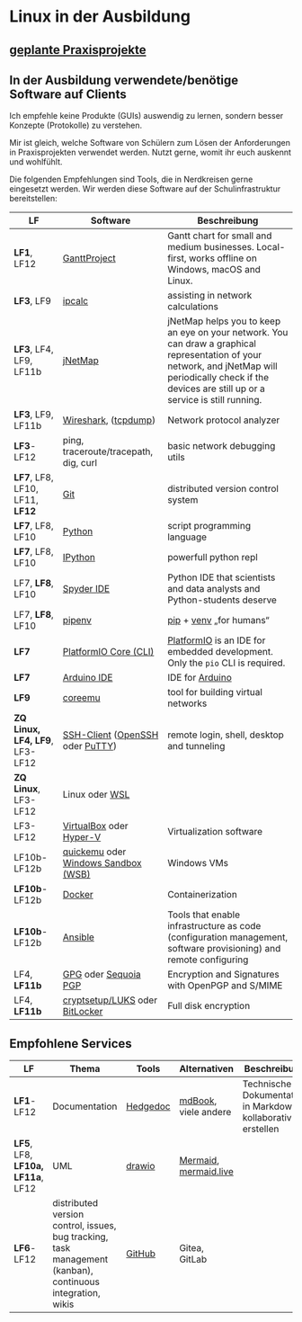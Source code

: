 # Linux in der Ausbildung

## [geplante Praxisprojekte](https://hedgedoc.c3d2.de/kUFSQ-BvSPaYFhAI2wtnEg)

## In der Ausbildung verwendete/benötige Software auf Clients

Ich empfehle keine Produkte (GUIs) auswendig zu lernen, sondern besser Konzepte (Protokolle) zu verstehen.

Mir ist gleich, welche Software von Schülern zum Lösen der Anforderungen in Praxisprojekten verwendet werden. Nutzt gerne, womit ihr euch auskennt und wohlfühlt.

Die folgenden Empfehlungen sind Tools, die in Nerdkreisen gerne eingesetzt werden. Wir werden diese Software auf der Schulinfrastruktur bereitstellen:


| LF | Software | Beschreibung |
| -- | -------- | ------------ |
| **LF1**, LF12 | [GanttProject](https://ganttproject.biz/) | Gantt chart for small and medium businesses. Local-first, works offline on Windows, macOS and Linux. |
| **LF3**, LF9 | [ipcalc](https://gitlab.com/ipcalc/ipcalc#examples) | assisting in network calculations |
| **LF3**, LF4, LF9, LF11b | [jNetMap](https://rakudave.ch/jnetmap) | jNetMap helps you to keep an eye on your network. You can draw a graphical representation of your network, and jNetMap will periodically check if the devices are still up or a service is still running. |
| **LF3**, LF9, LF11b | [Wireshark](https://www.wireshark.org/), ([tcpdump](https://www.tcpdump.org/)) | Network protocol analyzer |
| **LF3**-LF12 | ping, traceroute/tracepath, dig, curl | basic network debugging utils |
| **LF7**, LF8, LF10, LF11, **LF12** | [Git](https://git-scm.com/) | distributed version control system |
| **LF7**, LF8, LF10 | [Python](https://www.python.org) | script programming language |
| **LF7**, LF8, LF10 | [IPython](https://ipython.org) | powerfull python repl |
| LF7, **LF8**, LF10 | [Spyder IDE](https://www.spyder-ide.org) | Python IDE that scientists and data analysts and Python-students deserve |
| LF7, **LF8**, LF10 | [pipenv](https://pypi.org/project/pipenv/) | [pip](https://pypi.org/project/pip/) + [venv](https://docs.python.org/3/library/venv.html) „for humans“ |
| **LF7** | [PlatformIO Core (CLI)](https://docs.platformio.org/en/latest/core/index.html) | [PlatformIO](https://platformio.org/) is an IDE for embedded development. Only the `pio` CLI is required.
| **LF7** | [Arduino IDE](https://www.arduino.cc/en/software) | IDE for [Arduino](https://en.wikipedia.org/wiki/Arduino) |
| **LF9** | [coreemu](https://coreemu.github.io/core/index.html) | tool for building virtual networks |
| **ZQ Linux, LF4, LF9**, LF3-LF12 | [SSH-Client](shell/ssh.md) ([OpenSSH](https://learn.microsoft.com/en-us/windows-server/administration/openssh/openssh-overview) oder [PuTTY](https://www.putty.org/)) | remote login, shell, desktop and tunneling |
| **ZQ Linux**, LF3-LF12 | Linux oder [WSL](https://learn.microsoft.com/en-us/linux/install) | |
| LF3-LF12 | [VirtualBox](https://www.virtualbox.org/) oder [Hyper-V](https://learn.microsoft.com/en-us/windows-server/virtualization/hyper-v/get-started/install-hyper-v?pivots=windows-server) | Virtualization software |
| LF10b-LF12b | [quickemu](https://github.com/quickemu-project/quickemu/wiki/04-Create-Windows-virtual-machines) oder [Windows Sandbox (WSB)](https://learn.microsoft.com/en-us/windows/security/application-security/application-isolation/windows-sandbox/) | Windows VMs |
| **LF10b**-LF12b | [Docker](https://www.docker.com) | Containerization |
| **LF10b**-LF12b | [Ansible](ansible.com) | Tools that enable infrastructure as code (configuration management, software provisioning) and remote configuring 
| LF4, **LF11b** | [GPG](https://gnupg.org/) oder [Sequoia PGP](https://sequoia-pgp.org/) | Encryption and Signatures with OpenPGP and S/MIME |
| LF4, **LF11b** | [cryptsetup/LUKS](https://gitlab.com/cryptsetup/cryptsetup/blob/master/README.md) oder [BitLocker](https://support.microsoft.com/en-us/windows/bitlocker-drive-encryption-76b92ac9-1040-48d6-9f5f-d14b3c5fa178) | Full disk encryption |

## Empfohlene Services

| LF | Thema | Tools | Alternativen | Beschreibung |
| -- | ----- | ----- | ------------ | ------------ |
| **LF1**-LF12 | Documentation | [Hedgedoc](https://hedgedoc.c3d2.de/) | [mdBook](https://rust-lang.github.io/mdBook/), viele andere | Technische Dokumentation in Markdown kollaborativ erstellen |
| **LF5**, LF8, **LF10a, LF11a**, LF12 | UML | [drawio](https://www.drawio.com/) | [Mermaid](https://mermaid.js.org/), [mermaid.live](https://mermaid.live/) | |
| **LF6**-LF12 | distributed version control, issues, bug tracking, task management (kanban), continuous integration, wikis | [GitHub](https://github.com/) | Gitea, GitLab |
